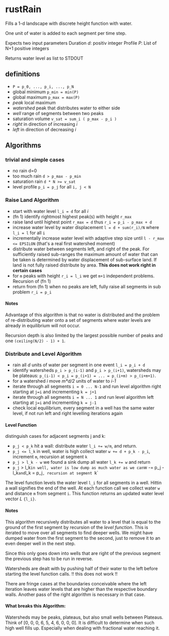 # rustRain
Fills a 1-d landscape with discrete height function with water.

One unit of water is added to each segment per time step.

Expects two input parameters
Duration _d_: positiv integer
Profile _P_: List of N+1 positive integers

Returns water level as list to STDOUT

## definitions
- `P = p_0, ..., p_i, ..., p_N`
- global minimum `p_min = min(P)`
- global maximum `p_max = max(P)`
- _peak_ local maximum
- _watershed_ peak that distributes water to either side
- _well_ range of segments between two peaks
- saturation volume `v_sat = sum_i ( p_max - p_i )`
- _right_ in direction of increasing _i_
- _left_ in direction of decreasing _i_

## Algorithms

### trivial and simple cases
- no rain d=0
- too much rain `d > p_max - p_min`
- saturation rain `d * N >= v_sat`
- level profile `p_i = p_j` for all `i, j < N`


### Raise Land Algorithm
- start with water level `l_i = d` for all _i_
- (fn 1) identify rightmost highest peak(s) with height `r_max`
- raise land until highest point `r_max = d` thus `r_i = p_i - p_max + d` 
- increase water level by water displacement `l = d + sum(r_i)/N` where
  `l_i = l` for all `i`
- incrementally increase water level with adaptive step size until
  `l - r_max <= EPSILON` (that's a real first watershed moment)
- distribute water between segments left, and right of the peak. For sufficiently
 raised sub-ranges the maximum amount of water that can be taken is determined
 by water displacement of sub-surface land. If land is not fully raised
 distribute by area. **This does not work right in certain cases**
- for `m` peaks with height `r_i = l_i` we get `m+1` independent problems.
  Recursion of (fn 1)
- return from (fn 1) when no peaks are left, fully raise all segments in sub
  problem `r_i = p_i`


#### Notes
Advantage of this algorithm is that no water is distributed and the problem of
re-distributing water onto a set of segments where water levels are already in
equilibrium will not occur.

Recursion depth is also limited by the largest possible number of peaks and one
`(ceiling(N/2) - 1) + 1`.

### Distribute and Level Algorithm
- rain all _d_ units of water per segment in one event `l_i = p_i + d`
- identify watersheds `p_i > p_(i-1)` and `p_i > p_(i+1)`,
  watersheds may be plateaus: `p_(i-1) < p_i = p_(i+1) = ... = p_(i+m) > p_(i+m+1)`.
- for a watershed _i_ move _m*d/2_ units of water to _i-1_
- iterate through all segments `i = 0 ... N-1` and run level algorithm right
  starting at `j=i` and incrementing `k = j+1`
- iterate through all segments `i = N ... 1` and run level algorithm left 
  starting at `j=i` and incrementing `k = j-1`
- check local equilibrium, every segment in a well has the same water level,
  if not run left and right levelling iterations again


#### Level Function
distinguish cases for adjacent segments j and k:
- `p_j < p_k` hit a wall:
  distribute water `l_i += w/m`, and return.
- `p_j <= l_k` in well, water is high
  collect water `w += d + p_k - p_i`, increment `m`, recursion at segment `k`
- `p_j > l_k - w` we found a sink
  dump all water `l_k += w` and return
- `p_j` > l_k` in well, water is low
  dump as much water as we can `w -= p_j - l_k` and `l_k = p_j`,
  recursion at segment `k`

The level function levels the water level `l_i` for all segments in a well.
Hittin a wall signifies the end of the well. At each function call we collect
water `w` and distance `m` from segment `i`. This function returns an updated
water level vector _L_ `{l_i}`.

#### Notes
This algorithm recursively distributes all water to a level that is equal
to the ground of the first segment by recursion of the _level function_.
This is iterated to move over all segments to find deeper wells. We might
have dumped water from the first segment to the second, just to remove it
to an even deeper well in the next step.

Since this only goes down into wells that are right of the previous segment
the previous step has to be run in reverse.

Watersheds are dealt with by pushing half of their water to the left before
starting the level function calls. !! this does not work !!

There are fringe cases at the boundaries conceivable where the left iteration
leaves water levels that are higher than the respective boundary walls. Another
pass of the right algorithm is necessary in that case.

#### What breaks this Algorithm:
Watersheds may be peaks, plateaus, but also small wells between Plateaus.
Think of [0, 0, 0, 6, 5, 4, 6, 0, 0, 0]. It is difficult to determine when such
high well fills up. Especially when dealing with fractional water reaching it.

